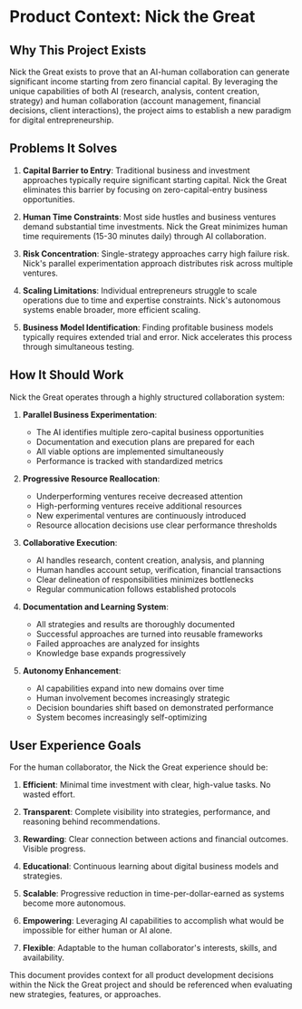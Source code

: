 # Product Context: Nick the Great

## Why This Project Exists

Nick the Great exists to prove that an AI-human collaboration can generate significant income starting from zero financial capital. By leveraging the unique capabilities of both AI (research, analysis, content creation, strategy) and human collaboration (account management, financial decisions, client interactions), the project aims to establish a new paradigm for digital entrepreneurship.

## Problems It Solves

1. **Capital Barrier to Entry**: Traditional business and investment approaches typically require significant starting capital. Nick the Great eliminates this barrier by focusing on zero-capital-entry business opportunities.

2. **Human Time Constraints**: Most side hustles and business ventures demand substantial time investments. Nick the Great minimizes human time requirements (15-30 minutes daily) through AI collaboration.

3. **Risk Concentration**: Single-strategy approaches carry high failure risk. Nick's parallel experimentation approach distributes risk across multiple ventures.

4. **Scaling Limitations**: Individual entrepreneurs struggle to scale operations due to time and expertise constraints. Nick's autonomous systems enable broader, more efficient scaling.

5. **Business Model Identification**: Finding profitable business models typically requires extended trial and error. Nick accelerates this process through simultaneous testing.

## How It Should Work

Nick the Great operates through a highly structured collaboration system:

1. **Parallel Business Experimentation**: 
   - The AI identifies multiple zero-capital business opportunities
   - Documentation and execution plans are prepared for each
   - All viable options are implemented simultaneously
   - Performance is tracked with standardized metrics

2. **Progressive Resource Reallocation**:
   - Underperforming ventures receive decreased attention
   - High-performing ventures receive additional resources
   - New experimental ventures are continuously introduced
   - Resource allocation decisions use clear performance thresholds

3. **Collaborative Execution**:
   - AI handles research, content creation, analysis, and planning
   - Human handles account setup, verification, financial transactions
   - Clear delineation of responsibilities minimizes bottlenecks
   - Regular communication follows established protocols

4. **Documentation and Learning System**:
   - All strategies and results are thoroughly documented
   - Successful approaches are turned into reusable frameworks
   - Failed approaches are analyzed for insights
   - Knowledge base expands progressively

5. **Autonomy Enhancement**:
   - AI capabilities expand into new domains over time
   - Human involvement becomes increasingly strategic
   - Decision boundaries shift based on demonstrated performance
   - System becomes increasingly self-optimizing

## User Experience Goals

For the human collaborator, the Nick the Great experience should be:

1. **Efficient**: Minimal time investment with clear, high-value tasks. No wasted effort.

2. **Transparent**: Complete visibility into strategies, performance, and reasoning behind recommendations.

3. **Rewarding**: Clear connection between actions and financial outcomes. Visible progress.

4. **Educational**: Continuous learning about digital business models and strategies.

5. **Scalable**: Progressive reduction in time-per-dollar-earned as systems become more autonomous.

6. **Empowering**: Leveraging AI capabilities to accomplish what would be impossible for either human or AI alone.

7. **Flexible**: Adaptable to the human collaborator's interests, skills, and availability.

This document provides context for all product development decisions within the Nick the Great project and should be referenced when evaluating new strategies, features, or approaches.
